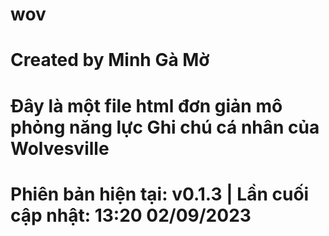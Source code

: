 # wov
# Created by Minh Gà Mờ
# Đây là một file html đơn giản mô phỏng năng lực Ghi chú cá nhân của Wolvesville
# Phiên bản hiện tại: v0.1.3 | Lần cuối cập nhật: 13:20 02/09/2023
